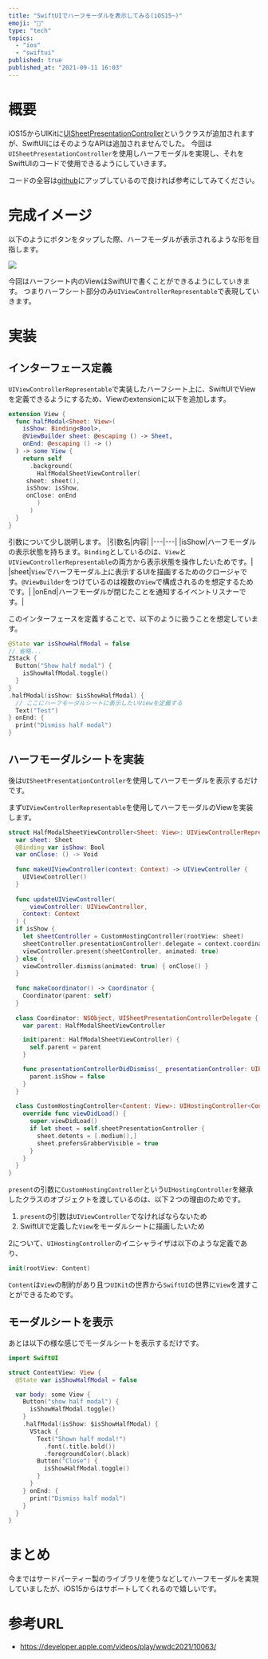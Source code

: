 ```yaml
---
title: "SwiftUIでハーフモーダルを表示してみる(iOS15~)"
emoji: "📰"
type: "tech"
topics:
  - "ios"
  - "swiftui"
published: true
published_at: "2021-09-11 16:03"
---
```


# 概要
iOS15からUIKitに[UISheetPresentationController](https://developer.apple.com/documentation/uikit/uisheetpresentationcontroller)というクラスが追加されますが、SwiftUIにはそのようなAPIは追加されませんでした。
今回は`UISheetPresentationController`を使用しハーフモーダルを実現し、それをSwiftUIのコードで使用できるようにしていきます。

コードの全容は[github](https://github.com/ueshun109/SwiftUIStylebook/blob/main/SwiftUIStylebook/UIComponents/HalfModalView.swift)にアップしているので良ければ参考にしてみてください。

# 完成イメージ
以下のようにボタンをタップした際、ハーフモーダルが表示されるような形を目指します。

![](https://storage.googleapis.com/zenn-user-upload/0863e1dfefa81b38f9dc8678.gif)

今回はハーフシート内のViewはSwiftUIで書くことができるようにしていきます。
つまりハーフシート部分のみ`UIViewControllerRepresentable`で表現していきます。

# 実装

## インターフェース定義
`UIViewControllerRepresentable`で実装したハーフシート上に、SwiftUIでViewを定義できるようにするため、Viewのextensionに以下を追加します。
```swift
extension View {
  func halfModal<Sheet: View>(
    isShow: Binding<Bool>,
    @ViewBuilder sheet: @escaping () -> Sheet,
    onEnd: @escaping () -> ()
  ) -> some View {
    return self
      .background(
        HalfModalSheetViewController(
	 sheet: sheet(),
	 isShow: isShow,
	 onClose: onEnd
        )
      )
  }
}
```
引数について少し説明します。
|引数名|内容|
|---|---|
|isShow|ハーフモーダルの表示状態を持ちます。`Binding`としているのは、`View`と`UIViewControllerRepresentable`の両方から表示状態を操作したいためです。|
|sheet|`View`でハーフモーダル上に表示するUIを描画するためのクロージャです。`@ViewBuilder`をつけているのは複数の`View`で構成されるのを想定するためです。|
|onEnd|ハーフモーダルが閉じたことを通知するイベントリスナーです。|

このインターフェースを定義することで、以下のように扱うことを想定しています。
```swift
@State var isShowHalfModal = false
// 省略...
ZStack {
  Button("Show half modal") {
    isShowHalfModal.toggle()
  }
}
.halfModal(isShow: $isShowHalfModal) {
  // ここにハーフモーダルシートに表示したいViewを定義する
  Text("Test")
} onEnd: {
  print("Dismiss half modal")
}
```

## ハーフモーダルシートを実装
後は`UISheetPresentationController`を使用してハーフモーダルを表示するだけです。

まず`UIViewControllerRepresentable`を使用してハーフモーダルのViewを実装します。
```swift
struct HalfModalSheetViewController<Sheet: View>: UIViewControllerRepresentable {
  var sheet: Sheet
  @Binding var isShow: Bool
  var onClose: () -> Void
  
  func makeUIViewController(context: Context) -> UIViewController {
    UIViewController()
  }
  
  func updateUIViewController(
    _ viewController: UIViewController,
    context: Context
  ) {
  if isShow {
    let sheetController = CustomHostingController(rootView: sheet)
    sheetController.presentationController!.delegate = context.coordinator
    viewController.present(sheetController, animated: true)
  } else {
    viewController.dismiss(animated: true) { onClose() }
  }
  
  func makeCoordinator() -> Coordinator {
    Coordinator(parent: self)
  }
  
  class Coordinator: NSObject, UISheetPresentationControllerDelegate {
    var parent: HalfModalSheetViewController

    init(parent: HalfModalSheetViewController) {
      self.parent = parent
    }

    func presentationControllerDidDismiss(_ presentationController: UIPresentationController) {
      parent.isShow = false
    }
  }
  
  class CustomHostingController<Content: View>: UIHostingController<Content> {
    override func viewDidLoad() {
      super.viewDidLoad()
      if let sheet = self.sheetPresentationController {
        sheet.detents = [.medium(),]
        sheet.prefersGrabberVisible = true
      }
    }
  }
}
```
`present`の引数に`CustomHostingController`という`UIHostingController`を継承したクラスのオブジェクトを渡しているのは、以下２つの理由のためです。
1. `present`の引数は`UIViewController`でなければならないため
2. SwiftUIで定義した`View`をモーダルシートに描画したいため

2について、`UIHostingController`のイニシャライザは以下のような定義であり、
```swift
init(rootView: Content)
```
`Content`は`View`の制約があり且つ`UIKit`の世界から`SwiftUI`の世界に`View`を渡すことができるためです。

## モーダルシートを表示
あとは以下の様な感じでモーダルシートを表示するだけです。

```swift
import SwiftUI

struct ContentView: View {
  @State var isShowHalfModal = false

  var body: some View {
    Button("show half modal") {
      isShowHalfModal.toggle()
    }
    .halfModal(isShow: $isShowHalfModal) {
      VStack {
        Text("Shown half modal!")
          .font(.title.bold())
          .foregroundColor(.black)
        Button("Close") {
          isShowHalfModal.toggle()
        }
      }
    } onEnd: {
      print("Dismiss half modal")
    }
  }
}
```

# まとめ
今まではサードパーティー製のライブラリを使うなどしてハーフモーダルを実現していましたが、iOS15からはサポートしてくれるので嬉しいです。

# 参考URL
- https://developer.apple.com/videos/play/wwdc2021/10063/